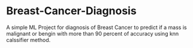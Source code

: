 # Breast-Cancer-Diagnosis
A simple ML Project for diagnosis of Breast Cancer to predict if a mass is malignant or bengin with more than 90 percent of accuracy using knn calssifier method.
